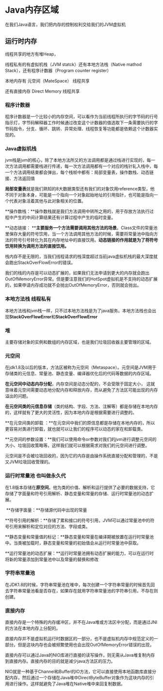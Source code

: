 # Java内存区域

在我们Java语言，我们把内存的控制权利交给我们的JVM虚拟机

## 运行时内存

线程共享的地方有堆Heap，

线程私有的有虚拟机栈（JVM statck）还有本地方法栈（Native mathod Stack），还有程序计数器（Program counter register）

本地内存有 元空间（MateSpace） 线程共享

还有直接内存 Direct Memory		  线程共享

### 程序计数器

程序计数器是一个比较小的内存空间，可以看作为当前线程所执行的字节码的行号指示灯，字节码解释器工作时候通过改变这个计数器的值选取下一条需要执行的字节码指令，分支、循环、跳转、异常处理、线程恢复等功能都是依赖这个计数器实现的。

### Java虚拟机栈

jvm栈是jvm的核心，除了本地方法所又的方法调用都是通过栈进行实现的，每一次方法调用都需要栈进行传递，每一次方法调用都有一个对应的栈针轧入栈中，每一个方法调用结束都会弹出，每个栈帧中都有：局部变量表，操作数栈、动态链接、方法返回值

**局部变量表**就是我们熟知的8大数据类型还有我们的对象饮用reference类型，他不同于对象本身，可能是一个指向一个对象起始地址的引用指针，也可能是指向一个代表对象活着其他与此对象相关的位置。

**操作数栈：**操作数栈就是我们方法调用中转所之用的，用于存放方法执行过程中产生的中间计算结果还有计算过程中产生的临时变量。

**动态链接：   ****主要服务一个方法需要调用其他方法的场景**。Class文件的常量池里保存大量的符号饮用，当一个方法调用其他方法的时候，需要将常量池中指向方法的符号引号转化为其在内存地址中的直接饮用。**动态链接的作用就是为了将符号饮用转换为调用方法的直接饮用。**

栈内存不是无限的，当我们线程请求的栈深度超过当前java虚拟机栈的最大深度就会跑出StackOverFlowError的错误。

我们的栈的内存是可以动态扩展的，如果我们无法申请到更大的内存就会跑出OutOfMemoryError异常。但是要注意我们的HotSpot虚拟机是不支持的动态扩展的，如果申请内存成功就不会抛出OutOfMemoryError，否则就会抛出。

### 本地方法栈 线程私有

本地方法栈和jvm栈一样，只不过本地方法栈是为了java服务。本地方法栈也会出现**StackOverFlowError**和**StackOverFlowError**

### 堆

主要存储对象的实例和数组的内存区域，也是我们垃圾回收器主要管理的区域。

### 元空间

在jdk1.8及以后的版本，方法区被称为元空间（Metaspace）。元空间是JVM用于存储类的元信息、常量池、静态变量、编译器优化后的代码等数据的内存区域。

**在元空间中动态内存分配**，内存空间是动态分配的，不会受限于固定大小， 这就意味着元空间需要动态地分配内存和释放内存，而从避免了方法区可能出现的内存溢出的问题。

**在元空间类的元信息存储**（类的结构、字段、方法、注解等）都是存储在本地内存的，这样就有了更大的灵活性，因为本地内存是根据需要进行调整的。

**在元空间类的卸载 ：**在元空间中我们的原信息都是存储在本地内存的，所以更容易对类进行卸载，就也就可以让我们的程序可以动态的家在和卸载类。

**元空间的参数设置：**我们可以使用命令or参数对我们的jvm进行调整元空间的大小、垃圾回收策略等。这样我们就可以根据需求对我们的元空间进行调整。

元空间是不会被垃圾回收的，因为它的内存是由操作系统直接分配和管理的，不是又JVM垃圾回收管理的。

### 运行时常量池 也叫做永久代

​	在1.8版本存储在**原空间**。他为类的价值、解析和运行提供了必要的数据支持，它存储了字面量和符号引用解析、静态变量和常量的存储、运行时常量池的动态扩展。

​	**存储字面量：**存储源代码中出现的常量

​	**符号引用的解析：**存储了累和接口的符号引用，JVM可以通过常量池中的符号引用来解析和定位对应的方法、字段或类。

​	**静态变量和常量值的标记：**静态变量和常量在编译期被放置在运行时常量池中。当类被加载时，静态变量和常量的初始值会从运行时常量池中获取。

​	**运行常量池的动态扩展：**运行时常量池拥有动态扩展的能力，可以在运行时将新的常量添加到常量池中以及常量的替换和修改

### 字符串常量池

在JDK1.8的时候，字符串常量池在堆中，每次创建一个字符串常量的时候首先回去字符串常量池看是否存在，如果存在就用字符串常量池的字符串引用，不存在则创建。

### 直接内存

直接内存是一个特殊的内存缓冲区，并不在Java堆或方法区中分配，而是通过JNI的方法在本地内存上分配的。

直接内存并不是虚拟机运行时数据区的一部分，也不是虚拟机内存中规范定义的一部分。但是这块内存也会被频繁使用也会出现OutOfMemoryError错误的出现，

直接内存可以通过Java的NIO库进行直接的读写操作，则无需从Java堆复制内存到直接内存。直接内存的目的就是减少java方法区的压力。

NIO就是一种基于Channel和Buffer的IO方法，它可以直接使用本地函数库直接分配内存，然后通过一个存储在Java堆中DirectByteBuffer对象作为这块内存的引用进行操作。这样就避免了Java堆在Native堆中来回复制数据。